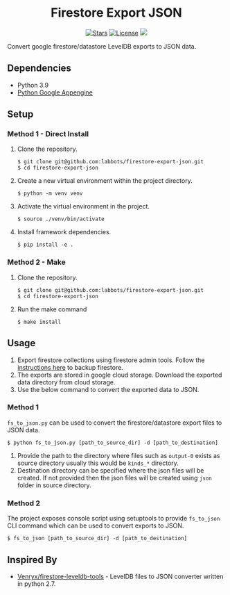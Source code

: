 <h1 align="center">Firestore Export JSON</h1>

<p align="center">
<a href="https://github.com/labbots/firestore-export-json/stargazers"><img src="https://img.shields.io/github/stars/labbots/firestore-export-json.svg?color=blueviolet&style=for-the-badge" alt="Stars"></a>
<a href="https://github.com/labbots/firestore-export-json/blob/master/LICENSE"><img src="https://img.shields.io/github/license/labbots/firestore-export-json.svg?style=for-the-badge" alt="License"></a>
<a href="https://www.codacy.com/gh/labbots/firestore-export-json/dashboard?utm_source=github.com&amp;utm_medium=referral&amp;utm_content=labbots/firestore-export-json&amp;utm_campaign=Badge_Grade"><img src="https://img.shields.io/codacy/grade/7fe7c1503f574ac1a2072e611f562896?style=for-the-badge"/></a>
</p>
Convert google firestore/datastore LevelDB exports to JSON data.

## Dependencies

* Python  3.9
*  [Python Google Appengine](https://github.com/GoogleCloudPlatform/appengine-python-standard)

## Setup

### Method 1 - Direct Install

1. Clone the repository.

   ```shell
   $ git clone git@github.com:labbots/firestore-export-json.git
   $ cd firestore-export-json
   ```

2. Create a new virtual environment within the project directory.

   ```shell
   $ python -m venv venv
   ```

3. Activate the virtual environment in the project.

   ```shell
   $ source ./venv/bin/activate
   ```

4. Install framework dependencies.

   ```shell
   $ pip install -e .
   ```

### Method 2 - Make

1. Clone the repository.

   ```shell
   $ git clone git@github.com:labbots/firestore-export-json.git
   $ cd firestore-export-json
   ```

2. Run the make command

   ```
   $ make install
   ```



## Usage

1. Export firestore collections using firestore admin tools. Follow the [instructions here](https://firebase.google.com/docs/firestore/manage-data/export-import#export_data) to backup firestore.
2. The exports are stored in google cloud storage. Download the exported data directory from cloud storage.
3. Use the below command to convert the exported data to JSON. 

### Method 1

`fs_to_json.py` can be used to convert the firestore/datastore export files to JSON data.

```shell
$ python fs_to_json.py [path_to_source_dir] -d [path_to_destination]
```

1. Provide the path to the directory where files such as `output-0` exists as source directory usually this would be `kinds_*` directory.
2. Destination directory can be specified where the json files will be created. If not provided then the json files will be created using `json` folder in source directory.

### Method 2

The project exposes console script using setuptools to provide `fs_to_json` CLI command which can be used to convert exports to JSON.

```shell
$ fs_to_json [path_to_source_dir] -d [path_to_destination]
```



## Inspired By

* [Venryx/firestore-leveldb-tools](https://github.com/Venryx/firestore-leveldb-tools) - LevelDB files to JSON converter written in python 2.7.